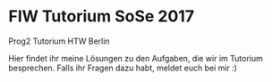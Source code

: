 # FIW Tutorium SoSe 2017
Prog2 Tutorium HTW Berlin

Hier findet ihr meine Lösungen zu den Aufgaben, die wir im Tutorium besprechen. Falls ihr Fragen dazu habt, meldet euch bei mir :)
